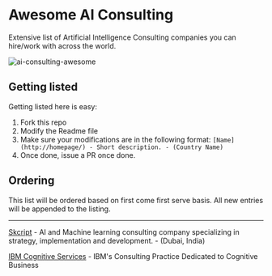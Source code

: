# Awesome AI Consulting
Extensive list of Artificial Intelligence Consulting companies you can hire/work with across the world.

![ai-consulting-awesome](https://user-images.githubusercontent.com/973265/31847864-a40f598a-b641-11e7-84fb-75c8b43eadc5.jpg)

## Getting listed

Getting listed here is easy:

1. Fork this repo
2. Modify the Readme file
3. Make sure your modifications are in the following format: `[Name](http://homepage/) - Short description. - (Country Name)`
4. Once done, issue a PR once done.

## Ordering

This list will be ordered based on first come first serve basis. All new entries will be appended to the listing.

--------------------

[Skcript](https://www.skcript.com) - AI and Machine learning consulting company specializing in strategy, implementation and development. - (Dubai, India)

[IBM Cognitive Services](http://www-03.ibm.com/press/uk/en/pressrelease/47789.wss) - IBM's Consulting Practice Dedicated to Cognitive Business
